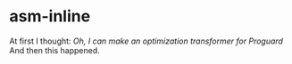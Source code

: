 # asm-inline

At first I thought: *Oh, I can make an optimization transformer for Proguard*  
And then this happened.
